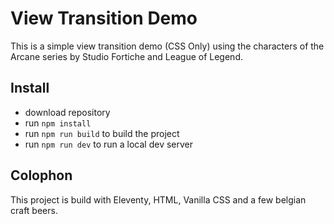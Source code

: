 # View Transition Demo

This is a simple view transition demo (CSS Only) using the characters of the Arcane series by Studio Fortiche and League of Legend.

## Install

- download repository
- run `npm install`
- run `npm run build` to build the project
- run `npm run dev` to run a local dev server

## Colophon

This project is build with Eleventy, HTML, Vanilla CSS and a few belgian craft beers.
